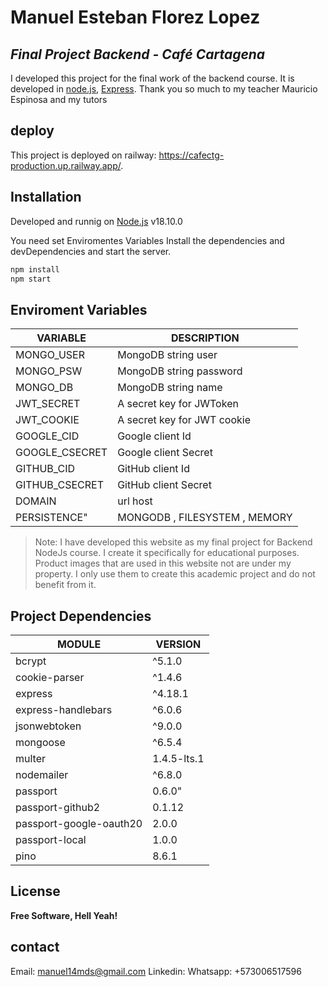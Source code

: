 # Manuel Esteban Florez Lopez
## _Final Project Backend - Café Cartagena_


I developed this project for the final work of the backend course. It is developed in [node.js], [Express].
Thank you so much to my teacher Mauricio Espinosa and my tutors


## deploy
This project is deployed on railway: https://cafectg-production.up.railway.app/.

## Installation

Developed and runnig on [Node.js](https://nodejs.org/) v18.10.0

You need set Enviromentes Variables
Install the dependencies and devDependencies and start the server.

```sh
npm install
npm start
```

## Enviroment Variables
| VARIABLE  | DESCRIPTION |
| ------ | ------ |
| MONGO_USER | MongoDB string user |
| MONGO_PSW | MongoDB string password |
| MONGO_DB | MongoDB string name |
| JWT_SECRET | A secret key for JWToken |
| JWT_COOKIE | A secret key for JWT cookie |
| GOOGLE_CID | Google client Id |
| GOOGLE_CSECRET | Google client Secret |
| GITHUB_CID | GitHub client Id |
| GITHUB_CSECRET | GitHub client Secret |
| DOMAIN | url host |
| PERSISTENCE" | MONGODB , FILESYSTEM , MEMORY  |

> Note:
I have developed this website as my final project for Backend NodeJs course. I create it specifically for educational purposes. Product images that are used in this website not are under my property. I only use them to create this academic project and do not benefit from it.

## Project Dependencies
| MODULE  | VERSION |
| ------ | ------ |
| bcrypt | ^5.1.0  |
| cookie-parser | ^1.4.6 |
| express | ^4.18.1 |
| express-handlebars | ^6.0.6 |
| jsonwebtoken | ^9.0.0 |
| mongoose | ^6.5.4 |
| multer | 1.4.5-lts.1 |
| nodemailer | ^6.8.0 |
| passport | 0.6.0" |
| passport-github2| 0.1.12 |
| passport-google-oauth20 | 2.0.0  |
| passport-local | 1.0.0  |
| pino | 8.6.1  |

## License
**Free Software, Hell Yeah!**
## contact
Email: manuel14mds@gmail.com
Linkedin: 
Whatsapp: +573006517596

[//]: # (These are reference links used in the body of this note and get stripped out when the markdown processor does its job. There is no need to format nicely because it shouldn't be seen. Thanks SO - http://stackoverflow.com/questions/4823468/store-comments-in-markdown-syntax)


   [node.js]: <http://nodejs.org>
   [express]: <http://expressjs.com>


   [PlDb]: <https://github.com/joemccann/dillinger/tree/master/plugins/dropbox/README.md>
   [PlGh]: <https://github.com/joemccann/dillinger/tree/master/plugins/github/README.md>
   [PlGd]: <https://github.com/joemccann/dillinger/tree/master/plugins/googledrive/README.md>
   [PlOd]: <https://github.com/joemccann/dillinger/tree/master/plugins/onedrive/README.md>
   [PlMe]: <https://github.com/joemccann/dillinger/tree/master/plugins/medium/README.md>
   [PlGa]: <https://github.com/RahulHP/dillinger/blob/master/plugins/googleanalytics/README.md>